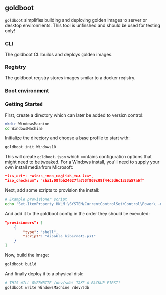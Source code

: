 ## goldboot

`goldboot` simplifies building and deploying golden images to server or desktop
environments. This tool is unfinshed and should be used for testing only!

### CLI

The goldboot CLI builds and deploys golden images.

### Registry

The goldboot registry stores images similar to a docker registry.

### Boot environment

### Getting Started

First, create a directory which can later be added to version control:
```sh
mkdir WindowsMachine
cd WindowsMachine
```

Initialize the directory and choose a base profile to start with:
```sh
goldboot init Windows10
```

This will create `goldboot.json` which contains configuration options that might
need to be tweaked. For a Windows install, you'll need to supply your own install media
from Microsoft:

```json
"iso_url": "Win10_1803_English_x64.iso",
"iso_checksum": "sha1:08fbb24627fa768f869c09f44c5d6c1e53a57a6f"
```

Next, add some scripts to provision the install:

```sh
# Example provisioner script
echo 'Set-ItemProperty HKLM:\SYSTEM\CurrentControlSet\Control\Power\ -name HibernateEnabled -value 0' >disable_hibernate.ps1
```

And add it to the goldboot config in the order they should be executed:
```json
"provisioners": [
	{
		"type": "shell",
		"script": "disable_hibernate.ps1"
	}
]
```

Now, build the image:
```sh
goldboot build
```

And finally deploy it to a physical disk:
```sh
# THIS WILL OVERWRITE /dev/sdb! TAKE A BACKUP FIRST!
goldboot write WindowsMachine /dev/sdb
```
